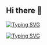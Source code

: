 ## Hi there 👋
[![Typing SVG](https://readme-typing-svg.demolab.com?font=Fira+Code&pause=1000&width=435&lines=This+is++Nehali+Bhalerao)](https://git.io/typing-svg)


[![Typing SVG](https://readme-typing-svg.demolab.com?font=Fira+Code&pause=1000&width=435&lines=Let's+Connect)](https://git.io/typing-svg)

<!--
**neha-2000/neha-2000** is a ✨ _special_ ✨ repository because its `README.md` (this file) appears on your GitHub profile.

Here are some ideas to get you started:

- 🔭 I’m currently working on ...
- 🌱 I’m currently learning ...
- 👯 I’m looking to collaborate on ...
- 🤔 I’m looking for help with ...
- 💬 Ask me about ...
- 📫 How to reach me: ...
- 😄 Pronouns: ...
- ⚡ Fun fact: ...
-->
